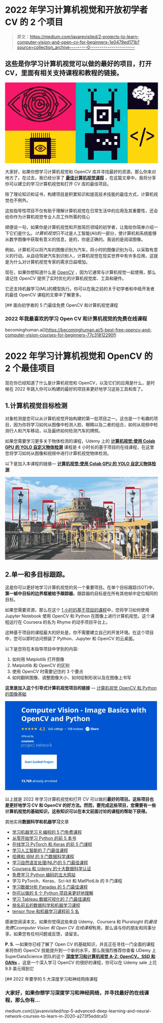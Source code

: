 # 2022 年学习计算机视觉和开放初学者 CV 的 2 个项目

> 原文：<https://medium.com/javarevisited/2-projects-to-learn-computer-vision-and-open-cv-for-beginners-1e0479ed171b?source=collection_archive---------0----------------------->

## 这些是你学习计算机视觉可以做的最好的项目，打开 CV，里面有相关支持课程和教程的链接。

[![](img/4bece264cf9fe52f9eceb50c3b7ff8da.png)](https://click.linksynergy.com/deeplink?id=JVFxdTr9V80&mid=39197&murl=https%3A%2F%2Fwww.udemy.com%2Fcourse%2Fpython-for-computer-vision-with-opencv-and-deep-learning%2F)

大家好，如果你想学习计算机视觉和 OpenCV 库并寻找最好的资源，那么你来对地方了。在过去，我已经分享了 [**最佳计算机视觉课程**](/javarevisited/5-best-computer-vision-courses-for-beginners-85f901a8f88a) ，在这篇文章中，我将分享你可以建立的学习计算机视觉和打开 CV 库的最佳项目。

除了理论知识和证书，构建项目是积累知识和提高技术技能的最佳方式，计算机视觉也不例外。

这些指导性项目不仅有助于理解计算机视觉在日常生活中的应用及其重要性，还会给你作为计算机视觉专业人员工作所需的信心

顺便说一句，如果你是计算机视觉和开放简历领域的初学者，让我给你简单介绍一下它们是什么。*计算机视觉*只不过是人工智能(AI)的一部分，使计算机和系统能够从数字图像中获取有意义的信息，是的，你是正确的。我说的是阅读图像。

例如，计算机可以将汽车的图像识别为汽车，将小时的图像识别为马，以采取有意义的行动。从自动驾驶汽车到识别人，计算机视觉在现实世界中有许多应用，这就是为什么对计算机视觉专家的需求日益增加。

现在，如果你想知道什么是 [OpenCV](https://opencv.org/) ，因为它通常与计算机视觉一起使用，那么请记住 *OpenCV* 提供了实时优化的计算机视觉库、工具和硬件。

它还支持机器学习(ML)的模型执行。你可以在我之前的关于初学者和中级开发者的最佳 OpenCV 课程的文章中了解更多。

[](https://becominghuman.ai/5-best-free-opencv-and-computer-vision-courses-for-beginners-77c31812290f) [## 面向初学者的 5 门最佳免费 OpenCV 和计算机视觉课程

### 2022 年我最喜欢的学习 Open CV 和计算机视觉的免费在线课程

becominghuman.ai](https://becominghuman.ai/5-best-free-opencv-and-computer-vision-courses-for-beginners-77c31812290f) 

# 2022 年学习计算机视觉和 OpenCV 的 2 个最佳项目

现在你已经知道了什么是计算机视觉和 OpenCV，以及它们的应用是什么，是时候在 2022 年跳入你可以构建的最好的项目来更好地学习这些工具和库了。

## 1.计算机视觉目标检测

对象检测是您可以从计算机视觉开始构建的第一批项目之一。这也是一个有趣的项目，因为你将学习如何从图像中检测人脸、眼睛以及二者的组合，如何从视频中检测行人和汽车移动，以及最终如何检测汽车的牌照。

如果您需要学习更多关于物体检测的课程，Udemy 上的 [**计算机视觉:使用 Colab GPU 的 YOLO 自定义物体检测**](https://click.linksynergy.com/deeplink?id=CuIbQrBnhiw&mid=39197&murl=https%3A%2F%2Fwww.udemy.com%2Fcourse%2Fcomputer-vision-yolo-custom-object-detection-with-colab-gpu%2F) 课程是 4 小时长的基于项目的在线课程，在这里您将学习如何从图像和视频中进行计算机视觉物体检测。

以下是加入本课程的链接— [**计算机视觉:使用 Colab GPU 的 YOLO 自定义物体检测**](https://click.linksynergy.com/deeplink?id=CuIbQrBnhiw&mid=39197&murl=https%3A%2F%2Fwww.udemy.com%2Fcourse%2Fcomputer-vision-yolo-custom-object-detection-with-colab-gpu%2F)

[![](img/0c20d190105c84b347d7697cefa219a1.png)](https://click.linksynergy.com/deeplink?id=CuIbQrBnhiw&mid=39197&murl=https%3A%2F%2Fwww.udemy.com%2Fcourse%2Fcomputer-vision-yolo-custom-object-detection-with-colab-gpu%2F)

## 2.单一和多目标跟踪。

这是你可以更好地学习计算机视觉的另一个重要项目。在单个目标跟踪(SOT)中，**第一帧中目标的边界框被给予跟踪器**。跟踪器的目标是在所有其他帧中定位相同的目标。

如果您需要资源，那么在这个 [1 小时的基于项目的课程](https://click.linksynergy.com/deeplink?id=JVFxdTr9V80&mid=40328&murl=https%3A%2F%2Fwww.coursera.org%2Fprojects%2Fcomputer-vision-opencv-for-images)中，您将学习如何使用 Jupyter Notebook 使用 OpenCV 和 Python 在图像上进行计算机视觉。这个课程运行在 Coursera 的名为 Rhyme 的动手项目平台上。

这种基于项目的课程最大的好处是，你不需要建立自己的开发环境。在这个项目中，您可以即时访问预装了 Python、Jupyter 和 OpenCV 的云桌面。

以下是您将在本指导项目中学到的内容:

1.  如何用 Matplotlib 打开图像
2.  Matplotlib 和 OpenCV 的区别
3.  使用 OpenCV 时需要记住的 3 个要点
4.  如何翻转图像、调整图像大小、如何绘制形状以及在图像上书写

**这里是加入这个引导式计算机视觉项目的链接** — [计算机视觉 OpenCV 和 Python 的图像基础](https://click.linksynergy.com/deeplink?id=JVFxdTr9V80&mid=40328&murl=https%3A%2F%2Fwww.coursera.org%2Fprojects%2Fcomputer-vision-opencv-for-images)

[![](img/25508d6d61bc96178dd5e738392be17c.png)](https://click.linksynergy.com/deeplink?id=JVFxdTr9V80&mid=40328&murl=https%3A%2F%2Fwww.coursera.org%2Fprojects%2Fcomputer-vision-opencv-for-images)

以上就是 2022 年学习计算机视觉和打开 CV 可以做的**最好的项目。这些项目也是更好地学习 CV 和 OpenCV 的好方法。然而，要完成这些项目，您需要有一些计算机视觉的基础知识，这些知识可以在本文前面讨论的课程的帮助下获得。**

其他实用**数据科学和机器学习**文章

*   [学习机器学习 R 编程的 5 门免费课程](http://www.java67.com/2018/09/top-5-free-R-programming-courses-for-Data-Science-Machine-Learning-Programmers.html)
*   [从零开始学习 Python 的前 5 本书](https://javarevisited.blogspot.com/2019/07/top-5-books-to-learn-python-in-2019.html)
*   [在线学习 PyTorch 和 Keras 的前 5 门课程](https://www.java67.com/2020/06/top-5-courses-to-learn-pytorch-and-keras.html)
*   [学习人工智能的 7 门最佳课程](/javarevisited/7-best-courses-to-learn-artificial-intelligence-in-2020-26d59d62f6fe?source=---------17------------------)
*   [哈佛和 IBM 的 9 门数据科学课程](https://becominghuman.ai/9-data-science-and-machine-learning-courses-by-harvard-ibm-udemy-and-others-12a0c7c23ec1)
*   [学习自然语言处理(NLP)的 5 门最佳课程](https://www.java67.com/2020/07/top-5-courses-to-learn-natural-language-processing-NLP.html)
*   [Coursera 和 Udemy 的十大数据科学认证](/javarevisited/my-favorite-data-science-and-machine-learning-courses-from-coursera-udemy-and-pluralsight-eafc73acc73f?source=---------5------------------)
*   [免费学习 Python 编码的五大网站](https://javarevisited.blogspot.com/2019/09/5-websites-to-learn-python-for-free.html)
*   学习 PyTorch、Keras、Sci-kit 和 MatPlotLib 的 9 门课程
*   [学习数据分析 Panadas 的 5 门最佳课程](https://becominghuman.ai/5-best-courses-to-learn-pythons-pandas-libary-for-data-analysis-and-data-science-34b62abb0e96)
*   [你可以做的 8 个 Python 项目来更好地理解](/@javinpaul/8-projects-you-can-buil-to-learn-python-in-2020-251dd5350d56)
*   [学习 Tableau 数据可视化的 7 门最佳课程](https://becominghuman.ai/my-favorite-courses-to-learn-tableau-for-data-science-and-visualization-46623ba5b424)
*   [排名前五的数据科学和机器学习课程](https://hackernoon.com/top-5-data-science-and-machine-learning-course-for-programmers-e724cfb9940a)
*   [tensor flow 和机器学习课程前 5 名](https://hackernoon.com/top-5-tensorflow-and-ml-courses-for-programmers-8b30111cad2c)

感谢您阅读本文。如果你觉得这些来自 Udemy、Coursera 和 Pluralsight 的*最佳免费*C*computer Vision 和 Open CV 在线课程*有用，那么请与你的朋友和同事分享。如果您有任何问题或反馈，请留言。

**P. S.** —如果你已经了解了 Open CV 的基础知识，并且正在寻找一门全面的课程来将你的 OpenCV 技能提升到一个新的水平，那么我强烈推荐你查看 UDemy 上 SuperDataScience 团队的这个 [**深度学习和计算机视觉 A-Z: OpenCV、SSD 和 GANs**](https://click.linksynergy.com/deeplink?id=JVFxdTr9V80&mid=39197&murl=https%3A%2F%2Fwww.udemy.com%2Fcourse%2Fcomputer-vision-a-z%2F) 。这是一个深入学习 OpenCV 的很好的课程，你可以在 Udemy sale 上花 9.9 美元得到它

[](/javarevisited/top-5-advanced-deep-learning-and-neural-network-courses-to-learn-in-2020-a273f5eddca5) [## 2022 年要学的 5 大深度学习和神经网络课程

### 大家好，如果你想学习深度学习和神经网络，并寻找最好的在线课程，那么你有…

medium.com](/javarevisited/top-5-advanced-deep-learning-and-neural-network-courses-to-learn-in-2020-a273f5eddca5)